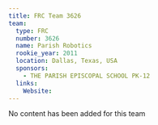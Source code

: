 ```yaml
---
title: FRC Team 3626
team:
  type: FRC
  number: 3626
  name: Parish Robotics
  rookie_year: 2011
  location: Dallas, Texas, USA
  sponsors:
    - THE PARISH EPISCOPAL SCHOOL PK-12
  links:
    Website: 
---
```

No content has been added for this team